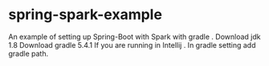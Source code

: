 # spring-spark-example
An example of setting up Spring-Boot with Spark with gradle .
Download jdk 1.8
Download gradle 5.4.1
If you are running in Intellij . In gradle setting add gradle path.
